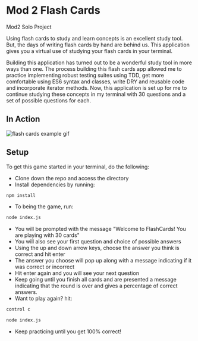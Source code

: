 # Mod 2 Flash Cards
Mod2 Solo Project

Using flash cards to study and learn concepts is an excellent study tool. But, the days of writing flash cards by hand are behind us. This application gives you a virtual use of studying your flash cards in your terminal. 

Building this application has turned out to be a wonderful study tool in more ways than one. The process building this flash cards app allowed me to practice implementing robust testing suites using TDD, get more comfortable using ES6 syntax and classes, write DRY and reusable code and incorporate iterator methods. Now, this application is set up for me to continue studying these concepts in my terminal with 30 questions and a set of possible questions for each.

## In Action
![flash cards example gif](https://media.giphy.com/media/1zkb1q58eTiTH6D7wc/giphy.gif)

## Setup

To get this game started in your terminal, do the following:
* Clone down the repo and access the directory
* Install dependencies by running:
```bash
npm install
```
* To being the game, run:
```bash
node index.js
```
* You will be prompted with the message "Welcome to FlashCards! You are playing with 30 cards"
* You will also see your first question and choice of possible answers
* Using the up and down arrow keys, choose the answer you think is correct and hit enter
* The answer you choose will pop up along with a message indicating if it was correct or incorrect
* Hit enter again and you will see your next question
* Keep going until you finish all cards and are presented a message indicating that the round is over and gives a percentage of correct answers.
* Want to play again? hit:
```bash
control c
```
```bash
node index.js
```
* Keep practicing until you get 100% correct!
